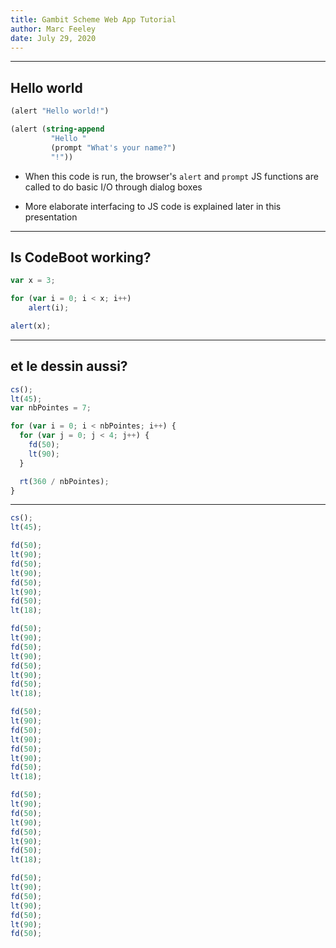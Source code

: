 ```yaml
---
title: Gambit Scheme Web App Tutorial
author: Marc Feeley
date: July 29, 2020
---
```


-------------------------------------------------------------------------------

## Hello world

~~~{.scm runable= data-trim=}
(alert "Hello world!")

(alert (string-append
         "Hello "
         (prompt "What's your name?")
         "!"))
~~~

- When this code is run, the browser's `alert` and `prompt` JS functions
are called to do basic I/O through dialog boxes

- More elaborate interfacing to JS code is explained later in this
presentation

-------------------------------------------------------------------------------

## Is CodeBoot working?

~~~{.js .cb-vm data-cb-lang=js-novice}
var x = 3;

for (var i = 0; i < x; i++)
    alert(i);

alert(x);
~~~

-------------------------------------------------------------------------------

## et le dessin aussi?

~~~{.js .cb-vm data-cb-lang=js-novice data-cb-font-size=20}
cs();
lt(45);
var nbPointes = 7;

for (var i = 0; i < nbPointes; i++) {
  for (var j = 0; j < 4; j++) {
    fd(50);
    lt(90);
  }

  rt(360 / nbPointes);
}
~~~

-------------------------------------------------------------------------------

~~~{.js .cb-vm data-cb-lang=js-novice data-cb-font-size=50}
cs();
lt(45);

fd(50);
lt(90);
fd(50);
lt(90);
fd(50);
lt(90);
fd(50);
lt(18);

fd(50);
lt(90);
fd(50);
lt(90);
fd(50);
lt(90);
fd(50);
lt(18);

fd(50);
lt(90);
fd(50);
lt(90);
fd(50);
lt(90);
fd(50);
lt(18);

fd(50);
lt(90);
fd(50);
lt(90);
fd(50);
lt(90);
fd(50);
lt(18);

fd(50);
lt(90);
fd(50);
lt(90);
fd(50);
lt(90);
fd(50);
~~~
